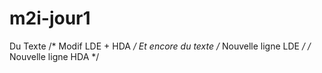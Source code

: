 # m2i-jour1
Du Texte /* Modif LDE + HDA */
Et encore du texte
/* Nouvelle ligne LDE */
/* Nouvelle ligne HDA */
